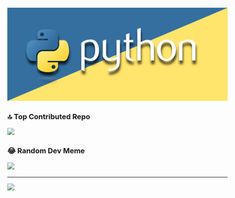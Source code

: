 ![logo](https://github.com/YashShreshthaRaj404/Python-Programming-language-/blob/main/Python-01.jpg)


### 🔝 Top Contributed Repo
![](https://github-contributor-stats.vercel.app/api?username=YashShreshthaRaj404&limit=5&theme=matrix&combine_all_yearly_contributions=true)

### 😂 Random Dev Meme
<img src='https://memer-new.vercel.app/' style="height: 400px;"/>

---
[![](https://visitcount.itsvg.in/api?id=YashShreshthaRaj404&icon=6&color=12)](https://visitcount.itsvg.in)

<!-- Proudly created with GPRM ( https://gprm.itsvg.in ) -->
